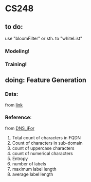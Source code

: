 # CS248
## to do:
use "bloomFilter" or sth. to "whiteList"
### Modeling!
### Training!


## doing: Feature Generation
### Data:
from [link](https://data.mendeley.com/datasets/mzn9hvdcxg/2)
### Reference:
from [DNS_iFor](https://ieeexplore.ieee.org/document/8717806)
1. Total count of characters in FQDN 
2. Count of characters in sub-domain
3. count of uppercase characters 
4. count of numerical characters
5. Entropy
6. number of labels
7. maximum label length
8. average label length 